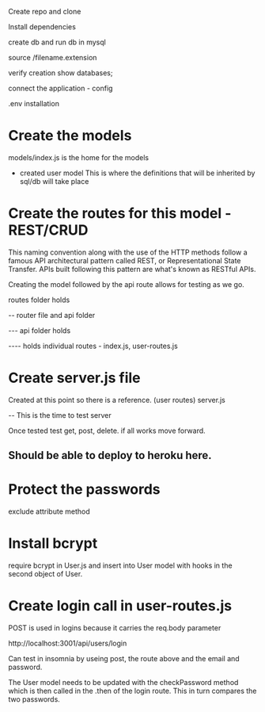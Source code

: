 Create repo and clone

Install dependencies

create db and run db in mysql

source <folder>/filename.extension

verify creation show databases;

connect the application - config

.env installation

# Create the models

models/index.js is the home for the models

- created user model
  This is where the definitions that will be inherited by sql/db will take place

# Create the routes for this model -REST/CRUD

This naming convention along with the use of the HTTP methods follow a famous API architectural pattern called REST, or Representational State Transfer. APIs built following this pattern are what's known as RESTful APIs.

Creating the model followed by the api route allows for testing as we go.

routes folder holds

-- router file and api folder

--- api folder holds

---- holds individual routes - index.js, user-routes.js

# Create server.js file

Created at this point so there is a reference. (user routes)
server.js

-- This is the time to test server

Once tested test get, post, delete. if all works move forward.

## Should be able to deploy to heroku here.

# Protect the passwords

exclude attribute method

# Install bcrypt

require bcrypt in User.js and insert into User model with hooks in the second object of User.

# Create login call in user-routes.js

POST is used in logins because it carries the req.body parameter

http://localhost:3001/api/users/login

Can test in insomnia by useing post, the route above and the email and password.

The User model needs to be updated with the checkPassword method which is then called in the .then of the login route. This in turn compares the two passwords.
